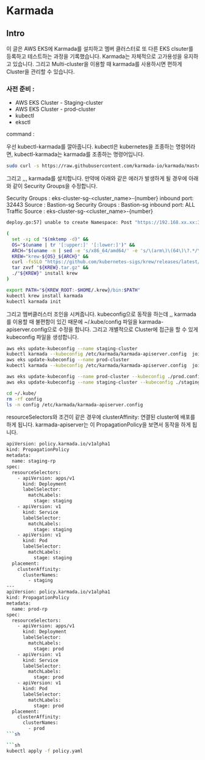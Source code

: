 # Karmada

## Intro 
이 글은 AWS EKS에 Karmada를 설치하고 멤버 클러스터로 또 다른 EKS clsuter를 등록하고 테스트하는 과정을 기록했습니다. Karmada는 자체적으로 고가용성을 유지하고 있습니다. 그리고 Multi-cluster을 이용할 때 karmada를 사용하시면 편하게 Cluster을 관리할 수 있습니다. 

### 사전 준비 :
  - AWS EKS Cluster - Staging-cluster  
  - AWS EKS Cluster - prod-cluster  
  - kubectl 
  - eksctl 

command :

우선 kubectl-karmada를 깔아줍니다. kubectl은 kubernetes을 조종하는 명령어라면, kubectl-karmada는 karmada를 조종하는 명령어입니다. 

```sh
sudo curl -s https://raw.githubusercontent.com/karmada-io/karmada/master/hack/install-cli.sh | sudo bash -s kubectl-karmada
```

그리고 ,,, karmada를 설치합니다. 만약에 아래와 같은 에러가 발생하게 될 경우에 아래와 같이 Security Groups을 수정합니다. 

Security Groups : eks-cluster-sg-<cluster_name>-{number} inbound port: 32443 Source : Bastion-sg
Security Groups : Bastion-sg inbound port: ALL Traffic Source : eks-cluster-sg-<cluster_name>-{number}

```sh
deploy.go:57] unable to create Namespace: Post "https://192.168.xx.xx:32443/api/v1/namespaces": dial tcp 192.168.xx.xx:32443: i/o timeout error
```

```sh
(
  set -x; cd "$(mktemp -d)" &&
  OS="$(uname | tr '[:upper:]' '[:lower:]')" &&
  ARCH="$(uname -m | sed -e 's/x86_64/amd64/' -e 's/\(arm\)\(64\)\?.*/\1\2/' -e 's/aarch64$/arm64/')" &&
  KREW="krew-${OS}_${ARCH}" &&
  curl -fsSLO "https://github.com/kubernetes-sigs/krew/releases/latest/download/${KREW}.tar.gz" &&
  tar zxvf "${KREW}.tar.gz" &&
  ./"${KREW}" install krew
)

export PATH="${KREW_ROOT:-$HOME/.krew}/bin:$PATH"
kubectl krew install karmada
kubectl karmada init
```

그리고 멤버클러스터 조인을 시켜줍니다. kubeconfig으로 동작을 하는데 ,, karmada를 이용할 때 불편함이 있긴 때문에 ~/.kube/config 파일을 karmada-apiserver.config으로 수정을 합니다. 그리고 개별적으로 Cluster에 접근을 할 수 있게 kubeconfig 파일을 생성합니다.  

```sh
aws eks update-kubeconfig --name staging-cluster 
kubectl karmada --kubeconfig /etc/karmada/karmada-apiserver.config  join staging --cluster-kubeconfig=$HOME/.kube/config
aws eks update-kubeconfig --name prod-cluster
kubectl karmada --kubeconfig /etc/karmada/karmada-apiserver.config  join prod --cluster-kubeconfig=$HOME/.kube/config

aws eks update-kubeconfig --name prod-cluster --kubeconfig ./prod.config
aws eks update-kubeconfig --name staging-cluster --kubeconfig ./staging.config

cd ~/.kube/
rm -rf config 
ls -n config /etc/karmada/karmada-apiserver.config
```

resourceSelectors와 조건이 같은 경우에 clusterAffinity: 연결된 cluster에 배포를 하게 됩니다. karmada-apiserver는 이 PropagationPolicy을 보면서 동작을 하게 됩니다.

```sh 
apiVersion: policy.karmada.io/v1alpha1
kind: PropagationPolicy
metadata:
  name: staging-rp
spec:
  resourceSelectors:
    - apiVersion: apps/v1
      kind: Deployment
      labelSelector:
        matchLabels:
          stage: staging
    - apiVersion: v1
      kind: Service
      labelSelector:
        matchLabels:
          stage: staging
    - apiVersion: v1
      kind: Pod
      labelSelector:
        matchLabels:
          stage: staging
  placement:
    clusterAffinity:
      clusterNames:
        - staging
---
apiVersion: policy.karmada.io/v1alpha1
kind: PropagationPolicy
metadata:
  name: prod-rp
spec:
  resourceSelectors:
    - apiVersion: apps/v1
      kind: Deployment
      labelSelector:
        matchLabels:
          stage: prod
    - apiVersion: v1
      kind: Service
      labelSelector:
        matchLabels:
          stage: prod
    - apiVersion: v1
      kind: Pod
      labelSelector:
        matchLabels:
          stage: prod
  placement:
    clusterAffinity:
      clusterNames:
        - prod
```sh

```sh
kubectl apply -f policy.yaml
```

